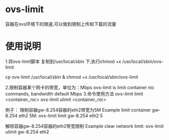 # ovs-limit
<p>容器在ovs环境下的限速,可以做到限制上传和下载的流量</p>

# 使用说明
<p>1.将ovs-limit脚本 复制到/usr/local/sbin 下,执行chmod +x /usr/local/sbin/ovs-limit</p>

  <p>cp ovs-limit /usr/local/sbin & chmod +x /usr/local/sbin/ovs-limit</p>

2.限制容器某个网卡的带宽，单位为：Mbps
  ovs-limit is limit container nic commands, bandwidth default Mbps
3.命令使用方法
ovs-limit  limit <container name> <container_nic> <bandwidth>
ovs-limit  ulimit <container name> <container_nic>

例子：
限制容器gw-8.254容器的eth2带宽为5M
Example limit container gw-8.254 eth2 5M:
  ovs-limit  limit gw-8.254 eth2 5
  
解除容器gw-8.254容器的eth2带宽限制
Example clear network limit:
  ovs-limit  ulimit  gw-8.254 eth2
  
  
